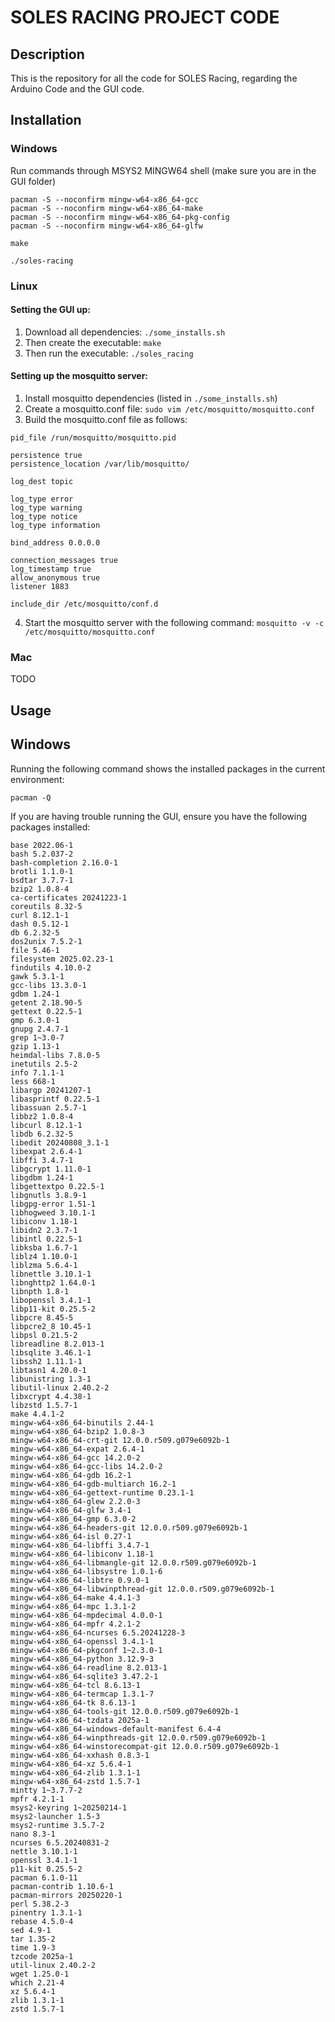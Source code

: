 # SOLES RACING PROJECT CODE
## Description
This is the repository for all the code for SOLES Racing, regarding the Arduino Code and the GUI code.

## Installation

### Windows
Run commands through MSYS2 MINGW64 shell (make sure you are in the GUI folder)

```
pacman -S --noconfirm mingw-w64-x86_64-gcc
pacman -S --noconfirm mingw-w64-x86_64-make
pacman -S --noconfirm mingw-w64-x86_64-pkg-config
pacman -S --noconfirm mingw-w64-x86_64-glfw
```

```
make
```

```
./soles-racing
```

### Linux 
#### Setting the GUI up:
1. Download all dependencies: `./some_installs.sh`
2. Then create the executable: `make`
3. Then run the executable: `./soles_racing`

#### Setting up the mosquitto server:
1. Install mosquitto dependencies (listed in `./some_installs.sh`)
2. Create a mosquitto.conf file: `sudo vim /etc/mosquitto/mosquitto.conf`
3. Build the mosquitto.conf file as follows:
```
pid_file /run/mosquitto/mosquitto.pid

persistence true
persistence_location /var/lib/mosquitto/

log_dest topic

log_type error
log_type warning
log_type notice
log_type information

bind_address 0.0.0.0

connection_messages true
log_timestamp true
allow_anonymous true
listener 1883

include_dir /etc/mosquitto/conf.d
```
4. Start the mosquitto server with the following command: `mosquitto -v -c /etc/mosquitto/mosquitto.conf`

### Mac
TODO

## Usage 

## Windows
Running the following command shows the installed packages in the current environment: 
```
pacman -Q
```
If you are having trouble running the GUI, ensure you have the following packages installed:
```
base 2022.06-1
bash 5.2.037-2
bash-completion 2.16.0-1
brotli 1.1.0-1
bsdtar 3.7.7-1
bzip2 1.0.8-4
ca-certificates 20241223-1
coreutils 8.32-5
curl 8.12.1-1
dash 0.5.12-1
db 6.2.32-5
dos2unix 7.5.2-1
file 5.46-1
filesystem 2025.02.23-1
findutils 4.10.0-2
gawk 5.3.1-1
gcc-libs 13.3.0-1
gdbm 1.24-1
getent 2.18.90-5
gettext 0.22.5-1
gmp 6.3.0-1
gnupg 2.4.7-1
grep 1~3.0-7
gzip 1.13-1
heimdal-libs 7.8.0-5
inetutils 2.5-2
info 7.1.1-1
less 668-1
libargp 20241207-1
libasprintf 0.22.5-1
libassuan 2.5.7-1
libbz2 1.0.8-4
libcurl 8.12.1-1
libdb 6.2.32-5
libedit 20240808_3.1-1
libexpat 2.6.4-1
libffi 3.4.7-1
libgcrypt 1.11.0-1
libgdbm 1.24-1
libgettextpo 0.22.5-1
libgnutls 3.8.9-1
libgpg-error 1.51-1
libhogweed 3.10.1-1
libiconv 1.18-1
libidn2 2.3.7-1
libintl 0.22.5-1
libksba 1.6.7-1
liblz4 1.10.0-1
liblzma 5.6.4-1
libnettle 3.10.1-1
libnghttp2 1.64.0-1
libnpth 1.8-1
libopenssl 3.4.1-1
libp11-kit 0.25.5-2
libpcre 8.45-5
libpcre2_8 10.45-1
libpsl 0.21.5-2
libreadline 8.2.013-1
libsqlite 3.46.1-1
libssh2 1.11.1-1
libtasn1 4.20.0-1
libunistring 1.3-1
libutil-linux 2.40.2-2
libxcrypt 4.4.38-1
libzstd 1.5.7-1
make 4.4.1-2
mingw-w64-x86_64-binutils 2.44-1
mingw-w64-x86_64-bzip2 1.0.8-3
mingw-w64-x86_64-crt-git 12.0.0.r509.g079e6092b-1
mingw-w64-x86_64-expat 2.6.4-1
mingw-w64-x86_64-gcc 14.2.0-2
mingw-w64-x86_64-gcc-libs 14.2.0-2
mingw-w64-x86_64-gdb 16.2-1
mingw-w64-x86_64-gdb-multiarch 16.2-1
mingw-w64-x86_64-gettext-runtime 0.23.1-1
mingw-w64-x86_64-glew 2.2.0-3
mingw-w64-x86_64-glfw 3.4-1
mingw-w64-x86_64-gmp 6.3.0-2
mingw-w64-x86_64-headers-git 12.0.0.r509.g079e6092b-1
mingw-w64-x86_64-isl 0.27-1
mingw-w64-x86_64-libffi 3.4.7-1
mingw-w64-x86_64-libiconv 1.18-1
mingw-w64-x86_64-libmangle-git 12.0.0.r509.g079e6092b-1
mingw-w64-x86_64-libsystre 1.0.1-6
mingw-w64-x86_64-libtre 0.9.0-1
mingw-w64-x86_64-libwinpthread-git 12.0.0.r509.g079e6092b-1
mingw-w64-x86_64-make 4.4.1-3
mingw-w64-x86_64-mpc 1.3.1-2
mingw-w64-x86_64-mpdecimal 4.0.0-1
mingw-w64-x86_64-mpfr 4.2.1-2
mingw-w64-x86_64-ncurses 6.5.20241228-3
mingw-w64-x86_64-openssl 3.4.1-1
mingw-w64-x86_64-pkgconf 1~2.3.0-1
mingw-w64-x86_64-python 3.12.9-3
mingw-w64-x86_64-readline 8.2.013-1
mingw-w64-x86_64-sqlite3 3.47.2-1
mingw-w64-x86_64-tcl 8.6.13-1
mingw-w64-x86_64-termcap 1.3.1-7
mingw-w64-x86_64-tk 8.6.13-1
mingw-w64-x86_64-tools-git 12.0.0.r509.g079e6092b-1
mingw-w64-x86_64-tzdata 2025a-1
mingw-w64-x86_64-windows-default-manifest 6.4-4
mingw-w64-x86_64-winpthreads-git 12.0.0.r509.g079e6092b-1
mingw-w64-x86_64-winstorecompat-git 12.0.0.r509.g079e6092b-1
mingw-w64-x86_64-xxhash 0.8.3-1
mingw-w64-x86_64-xz 5.6.4-1
mingw-w64-x86_64-zlib 1.3.1-1
mingw-w64-x86_64-zstd 1.5.7-1
mintty 1~3.7.7-2
mpfr 4.2.1-1
msys2-keyring 1~20250214-1
msys2-launcher 1.5-3
msys2-runtime 3.5.7-2
nano 8.3-1
ncurses 6.5.20240831-2
nettle 3.10.1-1
openssl 3.4.1-1
p11-kit 0.25.5-2
pacman 6.1.0-11
pacman-contrib 1.10.6-1
pacman-mirrors 20250220-1
perl 5.38.2-3
pinentry 1.3.1-1
rebase 4.5.0-4
sed 4.9-1
tar 1.35-2
time 1.9-3
tzcode 2025a-1
util-linux 2.40.2-2
wget 1.25.0-1
which 2.21-4
xz 5.6.4-1
zlib 1.3.1-1
zstd 1.5.7-1
```